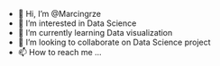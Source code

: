 - 👋 Hi, I’m @Marcingrze
- 👀 I’m interested in Data Science
- 🌱 I’m currently learning Data visualization
- 💞️ I’m looking to collaborate on Data Science project
- 📫 How to reach me ...

<!---
Marcingrze/Marcingrze is a ✨ special ✨ repository because its `README.md` (this file) appears on your GitHub profile.
You can click the Preview link to take a look at your changes.
--->
